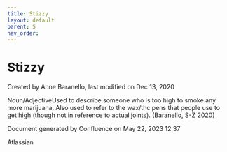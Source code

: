 ```yaml
---
title: Stizzy
layout: default
parent: S
nav_order:
---
```


# Stizzy

Created by  Anne Baranello, last modified on Dec 13, 2020

Noun/AdjectiveUsed to describe someone who is too high to smoke any more marijuana. Also used to refer to the wax/thc pens that people use to get high (though not in reference to actual joints). (Baranello, S-Z 2020)

Document generated by Confluence on May 22, 2023 12:37

Atlassian
